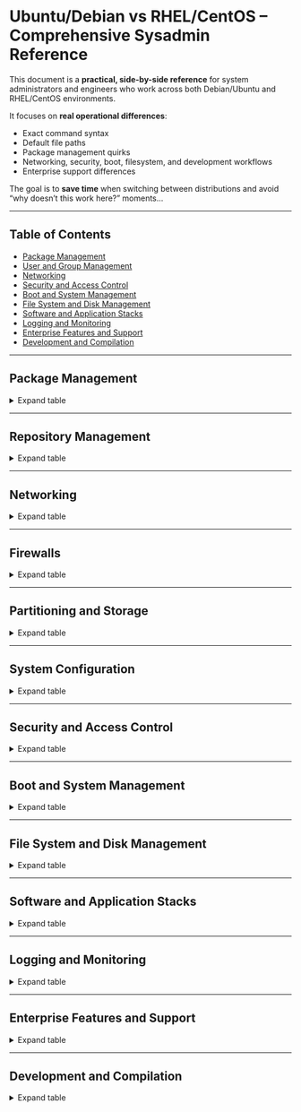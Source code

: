 # Ubuntu/Debian vs RHEL/CentOS – Comprehensive Sysadmin Reference

This document is a **practical, side-by-side reference** for system administrators and engineers who work across both Debian/Ubuntu and RHEL/CentOS environments.  

It focuses on **real operational differences**:
- Exact command syntax
- Default file paths
- Package management quirks
- Networking, security, boot, filesystem, and development workflows
- Enterprise support differences

The goal is to **save time** when switching between distributions and avoid “why doesn’t this work here?” moments...   

---

## Table of Contents
- [Package Management](#package-management)
- [User and Group Management](#user-and-group-management)
- [Networking](#networking)
- [Security and Access Control](#security-and-access-control)
- [Boot and System Management](#boot-and-system-management)
- [File System and Disk Management](#file-system-and-disk-management)
- [Software and Application Stacks](#software-and-application-stacks)
- [Logging and Monitoring](#logging-and-monitoring)
- [Enterprise Features and Support](#enterprise-features-and-support)
- [Development and Compilation](#development-and-compilation)

---

## Package Management
<details>
<summary>Expand table</summary>

| Category | Feature | Ubuntu/Debian | RHEL/CentOS | Notes |
|----------|---------|---------------|-------------|-------|
| **Quick Summary** | — | **APT** with `.deb` packages and PPA support | **YUM/DNF** with `.rpm` packages, stronger dependency enforcement | — |
| **Package Management** | Main Package Tool | APT (Advanced Package Tool) | YUM/DNF (Yellowdog Updater, Modified) | DNF is the next-generation version of YUM used in RHEL/CentOS 8+ |
| | Package Format | `.deb` | `.rpm` | Fundamentally different package formats |
| | Install Package | `apt install nginx` | `yum install nginx`<br>`dnf install nginx` | — |
| | Remove Package | `apt remove nginx`<br>`apt purge nginx` (:warning: removes config) | `yum remove nginx`<br>`dnf remove nginx` | `"purge"` in Ubuntu/Debian removes config files |
| | Update Package | `apt update && apt upgrade` | `yum update`<br>`dnf update` | — |
| | Search Package | `apt search keyword`<br>`apt-cache search keyword` | `yum search keyword`<br>`dnf search keyword` | — |
| | List Installed | `dpkg -l`<br>`apt list --installed` | `rpm -qa`<br>`dnf list installed` | — |
| | Package Info | `apt show package`<br>`dpkg -s package` | `yum info package`<br>`dnf info package`<br>`rpm -qi package` | — |
| | File Ownership | `dpkg -S /path/to/file` | `rpm -qf /path/to/file` | Determines which package owns a file |
| | Package Files | `dpkg -L package` | `rpm -ql package` | Lists files installed by a package |
| | Local Install | `dpkg -i package.deb`<br>`apt install ./package.deb` | `rpm -ivh package.rpm`<br>`dnf install ./package.rpm` | — |
| | Package Verification | `debsums package` | `rpm -V package` | RPM has built-in verification |
| | Dependencies | `apt-cache depends package`<br>`apt-cache rdepends package` | `dnf repoquery --requires --resolve package`<br>`dnf repoquery --whatrequires package` | — |
| | Clean Cache | `apt clean`<br>`apt autoclean` | `yum clean all`<br>`dnf clean all` | — |
| | Package Database Location | `/var/lib/dpkg/status`<br>`/var/lib/apt/lists/` | `/var/lib/rpm/` (Berkeley DB format) | — |
| | Exclude Packages | In `apt.conf`: `APT::Get::Exclude` | In `/etc/yum.conf` or repo file: `exclude=` | — |
| | Hold Package Version | `apt-mark hold package` | `yum versionlock add package`<br>`dnf versionlock add package` | Prevents package from upgrading |
| | Dependency Resolution | Sometimes less aggressive | Very aggressive | RHEL/CentOS more strictly resolves dependencies |
| | Download Only | `apt download package` | `yum download package`<br>`dnf download package` | Downloads package without installing |
| | Download Source | `apt source package` | `dnf download --source package` | — |

</details>

---

## Repository Management
<details>
<summary>Expand table</summary>

| Category | Feature | Ubuntu/Debian | RHEL/CentOS | Notes |
|----------|---------|---------------|-------------|-------|
| **Quick Summary** | — | Repos in `/etc/apt/sources.list` and `/etc/apt/sources.list.d/` | `.repo` files in `/etc/yum.repos.d/` | — |
| **Repository Management** | Repository Config Location | `/etc/apt/sources.list`<br>`/etc/apt/sources.list.d/*.list` | `/etc/yum.repos.d/*.repo` | — |
| | Add Repository | `add-apt-repository ppa:user/repo`<br>or edit sources.list | Create `.repo` file in yum.repos.d/ | — |
| | Example Repo Config | `deb http://archive.ubuntu.com/ubuntu focal main restricted universe multiverse` | `[base]`<br>`name=CentOS-$releasever - Base`<br>`mirrorlist=http://mirrorlist.centos.org/?release=$releasever&arch=$basearch&repo=os&infra=$infra`<br>`#baseurl=http://mirror.centos.org/centos/$releasever/os/$basearch/`<br>`gpgcheck=1`<br>`gpgkey=file:///etc/pki/rpm-gpg/RPM-GPG-KEY-CentOS-7` | — |
| | Third-Party Repos | PPAs (Personal Package Archives)<br>`add-apt-repository ppa:name/here` | EPEL, RPMFusion, Remi, IUS<br>Install repo RPM, then enable | Ubuntu PPAs are easier to add but less vetted |
| | Backports | `deb http://archive.ubuntu.com/ubuntu focal-backports main`<br>Debian: `deb http://deb.debian.org/debian buster-backports main` | EPEL serves a similar function<br>SCLs (Software Collections) | — |
| | Security Updates | `deb http://security.ubuntu.com/ubuntu focal-security main`<br>Debian: `deb http://security.debian.org/debian-security buster/updates main` | Built into base repos | — |
| | Commercial Repos | Ubuntu Pro/Advantage<br>Canonical Partners | RHEL Subscription<br>Red Hat Satellite | — |
| | Local Repository | `apt-mirror`<br>`reprepro` | `createrepo`<br>`reposync` | — |
| | Update Repo Cache | `apt update` | Automatic with YUM/DNF | Ubuntu/Debian requires explicit cache update |
| | Repository Priorities | `apt preferences` in `/etc/apt/preferences.d/` | `priority=N` in `.repo` files | RHEL/CentOS has simpler priority management |
| | Repository Management Tools | `apt-add-repository`<br>`software-properties-gtk` | `yum-config-manager`<br>`dnf config-manager` | — |

</details>

---

## Networking
<details>
<summary>Expand table</summary>

| Category | Feature | Ubuntu/Debian | RHEL/CentOS | Notes |
|----------|---------|---------------|-------------|-------|
| **Quick Summary** | — | Netplan (modern Ubuntu) or `/etc/network/interfaces` (legacy Debian). DNS often via `systemd-resolved`. Predictable interface names. | NetworkManager (modern) or `/etc/sysconfig/network-scripts/` (legacy). DNS typically from `/etc/resolv.conf`. Predictable interface names. | `iproute2` tools (`ip addr`, `ip route`) work on both. |
| Interface Naming | — | Predictable: `enp0s3`, `wlp3s0`<br>Legacy: `eth0`, `wlan0` | Predictable: `enp0s3`, `wlp3s0`<br>Legacy: `eth0`, `wlan0` | — |
| Configure Interface (Modern) | — | Netplan YAML in `/etc/netplan/`<br>`sudo netplan apply` | NetworkManager via `nmcli` or GUI | Netplan generates configs for NM or systemd-networkd. |
| Configure Interface (Legacy) | — | `/etc/network/interfaces` syntax | `/etc/sysconfig/network-scripts/ifcfg-eth0` syntax | Legacy but still supported |
| Apply Network Changes | — | `sudo netplan apply`<br>`sudo systemctl restart networking` | `nmcli connection up eth0`<br>`sudo systemctl restart network` | — |
| Temporary IP Config | — | `sudo ip addr add 192.168.1.100/24 dev eth0` | Same as Ubuntu | — |
| DNS Client Config | — | `/etc/systemd/resolved.conf` or `/etc/resolv.conf` | `/etc/resolv.conf` | On Ubuntu `/etc/resolv.conf` may be symlinked. |
| DHCP Client | — | `dhclient` | `dhclient` | Both supported |
| Routing Table | — | `ip route`<br>`route -n` | Same as Ubuntu | — |
| Static Route (Temporary) | — | `sudo ip route add 10.0.0.0/8 via 192.168.1.254` | Same | — |
| Static Route (Persistent) | — | Netplan `routes:` block | `/etc/sysconfig/network-scripts/route-eth0` | — |
| Network Diagnostics | — | `ping`, `traceroute`, `mtr` | Same | Some require package install |
| Network Statistics | — | `ss -tuln`<br>`ip -s link` | Same | `netstat` requires `net-tools` |
| Packet Capture | — | `sudo tcpdump -i eth0 port 80` | Same | Requires `tcpdump` |
| Network Manager TUI | — | `nmtui` if installed | `nmtui` | RHEL has by default |
| Bridge Configuration | — | Netplan `bridges:` block | `nmcli` bridge commands | — |
| Bond Configuration | — | Netplan `bonds:` block | `nmcli` bond commands | — |
| VLAN Configuration | — | Netplan `vlans:` block | `nmcli` vlan commands | — |
| Wireless (CLI) | — | `iwconfig`, `nmcli` | Same | — |
| VPN Support | — | NetworkManager, OpenVPN, WireGuard | Same | — |

</details>

---

## Firewalls
<details>
<summary>Expand table</summary>

| Category | Feature | Ubuntu/Debian | RHEL/CentOS | Notes |
|----------|---------|---------------|-------------|-------|
| **Quick Summary** | — | Defaults to **UFW** (Uncomplicated Firewall) for ease of use; nftables/iptables available. | Defaults to **firewalld**; nftables/iptables available. | Both can bypass frontend and configure iptables directly. |
| Default Firewall | — | `ufw enable`<br>`ufw allow 22/tcp` | `systemctl enable firewalld`<br>`firewall-cmd --permanent --add-service=ssh` | — |
| Advanced Firewall Frontend | — | `gufw` (GUI) | `firewall-config` (GUI) | — |
| Firewall Backend | — | nftables (modern), iptables (legacy) | nftables (modern), iptables (legacy) | Same backends |
| List Firewall Rules | — | `ufw status verbose` | `firewall-cmd --list-all` | — |
| Rule Persistence | — | UFW persistent by default | firewalld requires `--permanent` and `--reload` | — |
| Direct iptables (Basic) | — | `iptables -A INPUT -p tcp --dport 22 -j ACCEPT` | Same | — |
| Direct iptables (Advanced) | — | `iptables -A INPUT -p tcp --dport 80 -m state --state NEW,ESTABLISHED -j ACCEPT`<br>`iptables -A OUTPUT -p tcp --sport 80 -m state --state ESTABLISHED -j ACCEPT` | Same | — |
| iptables NAT Example | — | `iptables -t nat -A POSTROUTING -o eth0 -j MASQUERADE` | Same | — |
| iptables Port Forwarding | — | `iptables -t nat -A PREROUTING -p tcp --dport 80 -j REDIRECT --to-port 8080` | Same | — |
| iptables Rate Limiting | — | `iptables -A INPUT -p tcp --dport 22 -m recent --set`<br>`iptables -A INPUT -p tcp --dport 22 -m recent --update --seconds 60 --hitcount 4 -j DROP` | Same | — |
| iptables Persistence | — | `apt install iptables-persistent`<br>`netfilter-persistent save` | `iptables-save > /etc/sysconfig/iptables`<br>`systemctl enable iptables` | — |
| nftables Example | — | `nft add rule ip filter input tcp dport 22 accept` | Same | — |
| nftables Ruleset File | — | `/etc/nftables.conf` | `/etc/sysconfig/nftables.conf` | Default file paths differ |
| CSF Firewall | — | `apt install csf` | `yum install csf` | Config file same: `/etc/csf/csf.conf` |
| CSF Allow IP/Port | — | `csf -a 192.168.1.100` | Same | — |
| CSF Deny IP | — | `csf -d 192.168.1.200` | Same | — |
| CSF Temporary Allow | — | `csf -ta 192.168.1.100 3600 "Temporary access"` | Same | — |
| CSF Reload | — | `csf -r` | Same | — |
| CSF LFD Config | — | `/etc/csf/csf.conf` (LFD_* options) | Same | LFD = Login Failure Daemon |

</details>

---

## Partitioning and Storage
<details>
<summary>Expand table</summary>

| Category | Feature | Ubuntu/Debian | RHEL/CentOS | Notes |
|----------|---------|---------------|-------------|-------|
| **Quick Summary** | — | Same core storage tools as RHEL; defaults to ext4. Netboot uses preseed configs. | Same core storage tools as Ubuntu; defaults to XFS. Kickstart used for auto-provisioning. | — |
| Partition Tools (CLI) | — | `fdisk`, `parted`, `gdisk` | Same | — |
| Partition Tools (GUI) | — | `gparted` | `gparted` if installed | — |
| List Partitions | — | `lsblk`<br>`fdisk -l` | Same | — |
| Create Partition (MBR) | — | `fdisk /dev/sda` (`n`, `w`) | Same | — |
| Create Partition (GPT) | — | `parted /dev/sda mklabel gpt`<br>`parted /dev/sda mkpart primary ext4 1MiB 100GiB` | Same but often uses XFS instead of ext4 | — |
| Non-interactive Partitioning | — | `parted -s /dev/sda mklabel msdos` | Same | — |
| View Partition Table | — | `parted /dev/sda print` | Same | — |
| LVM: PV Create | — | `pvcreate /dev/sda1` | Same | — |
| LVM: VG Create | — | `vgcreate vg_data /dev/sda1 /dev/sdb1` | Same | — |
| LVM: LV Create | — | `lvcreate -n lv_data -L 10G vg_data` | Same | — |
| LVM: VG Extend | — | `vgextend vg_data /dev/sdc1` | Same | — |
| LVM: LV Extend | — | `lvextend -L +5G /dev/vg_data/lv_data`<br>`resize2fs /dev/vg_data/lv_data` | `lvextend -L +5G /dev/vg_data/lv_data`<br>`xfs_growfs /dev/vg_data/lv_data` | Filesystem resize differs (ext4 vs XFS) |
| Create ext4 Filesystem | — | `mkfs.ext4 /dev/sda1` | Same | — |
| Create XFS Filesystem | — | `mkfs.xfs /dev/sda1` | Same | — |
| Label Filesystem ext4 | — | `e2label /dev/sda1 data` | Same | — |
| Label Filesystem XFS | — | `xfs_admin -L data /dev/sda1` | Same | — |
| FS Check ext4 | — | `fsck.ext4 -f /dev/sda1` | Same | — |
| FS Check XFS | — | `xfs_repair /dev/sda1` | Same | — |
| Mount Filesystem | — | `mount /dev/sda1 /mnt` | Same | — |
| Mount Options | — | `mount -o noatime,data=writeback /dev/sda1 /mnt` | `mount -o noatime,logbufs=8 /dev/sda1 /mnt` | Optimized per FS type |
| Persistent Mounts | — | `/etc/fstab` with UUID | Same | — |
| Get UUID | — | `blkid /dev/sda1` | Same | — |
| Create RAID | — | `mdadm --create /dev/md0 --level=1 --raid-devices=2 /dev/sda1 /dev/sdb1` | Same | — |
| RAID Status | — | `cat /proc/mdstat` | Same | — |
| Disk Encryption | — | `cryptsetup luksFormat /dev/sda1` | Same | — |
| ZFS Support | — | Built-in | Requires third-party repo | Ubuntu has better native ZFS support |
| Swap Partition | — | `mkswap /dev/sda2`<br>`swapon /dev/sda2` | Same | — |
| Swap File | — | `dd if=/dev/zero of=/swapfile bs=1M count=1024`<br>`chmod 600 /swapfile`<br>`mkswap /swapfile`<br>`swapon /swapfile` | Same | — |

</details>

---

## System Configuration
<details>
<summary>Expand table</summary>

| Category | Feature | Ubuntu/Debian | RHEL/CentOS | Notes |
|----------|---------|---------------|-------------|-------|
| **Quick Summary** | — | Uses Netplan for network config; AppArmor for MAC. Systemd for services. | Uses NetworkManager for network config; SELinux for MAC. Systemd for services. | — |
| Service Management | — | `systemctl start nginx`<br>`systemctl enable nginx` | Same | — |
| Legacy Service Commands | — | `service nginx start` | `chkconfig nginx on` | Legacy only |
| Service Config Location | — | `/lib/systemd/system/`<br>`/etc/systemd/system/`<br>`/etc/default/service` | `/usr/lib/systemd/system/`<br>`/etc/systemd/system/`<br>`/etc/sysconfig/service` | Env var file differs |
| Network Config | — | Netplan `/etc/netplan/*.yaml` | `/etc/sysconfig/network-scripts/ifcfg-*` | — |
| Hostname Config | — | `/etc/hostname`<br>`hostnamectl set-hostname` | Same | — |
| DNS Resolution | — | `/etc/systemd/resolved.conf` | `/etc/resolv.conf` | — |
| Time Sync | — | `systemd-timesyncd` or `ntp` | `chronyd` | — |
| Locale Config | — | `dpkg-reconfigure locales` | `localectl set-locale LANG=en_US.UTF-8` | — |
| Timezone Config | — | `timedatectl set-timezone Europe/London` | Same | — |

</details>

---

## Security and Access Control
<details>
<summary>Expand table</summary>

| Category | Feature | Ubuntu/Debian | RHEL/CentOS | Notes |
|----------|---------|---------------|-------------|-------|
| **Quick Summary** | — | Uses **AppArmor** for Mandatory Access Control (MAC) by default; SELinux optional. Simpler sudoers configuration. | Uses **SELinux** for MAC by default; AppArmor not used. Sudoers config similar but placed differently. | Both support PAM, SSH hardening, 2FA, and encryption tools. |
| Mandatory Access Control | — | AppArmor enabled by default (Ubuntu), disabled in Debian minimal installs. | SELinux enabled in enforcing mode by default. | Different syntax and tooling: `aa-*` for AppArmor, `semanage` for SELinux. |
| Check MAC Status | — | `sudo apparmor_status` | `getenforce` | — |
| Change MAC Mode | — | `sudo aa-disable /etc/apparmor.d/usr.bin.nginx` | `setenforce 0` (permissive), `setenforce 1` (enforcing) | SELinux changes may need `SELINUX=` in `/etc/selinux/config` for persistence. |
| Edit MAC Policy | — | `/etc/apparmor.d/` profiles, edited directly | `vi /etc/selinux/targeted/modules/active/modules/httpd.pp` (via `audit2allow`) | Tooling differs heavily. |
| Sudoers File | — | `/etc/sudoers` (edited with `visudo`) | `/etc/sudoers` (same), or `/etc/sudoers.d/*` | Both distros recommend drop-in files in `/etc/sudoers.d`. |
| Add User to Sudo | — | `usermod -aG sudo username` | `usermod -aG wheel username` | Group names differ. |
| PAM Config Location | — | `/etc/pam.d/` | `/etc/pam.d/` | Same location but different defaults. |
| Disable Root SSH Login | — | `/etc/ssh/sshd_config`: `PermitRootLogin no` | Same | — |
| Change SSH Port | — | `/etc/ssh/sshd_config`: `Port 2222` | Same | SELinux must allow new port on RHEL: `semanage port -a -t ssh_port_t -p tcp 2222`. |
| SSH Key Authentication | — | `~/.ssh/authorized_keys` | Same | — |
| Generate SSH Key | — | `ssh-keygen -t ed25519 -C "comment"` | Same | — |
| Fail2Ban Install | — | `apt install fail2ban` | `yum install fail2ban` or `dnf install fail2ban` | — |
| Fail2Ban Config | — | `/etc/fail2ban/jail.local` | Same | — |
| Firewall SSH Whitelist | — | `ufw allow from 192.168.1.0/24 to any port 22` | `firewall-cmd --permanent --add-rich-rule='rule family="ipv4" source address="192.168.1.0/24" port protocol="tcp" port="22" accept'` | — |
| 2FA for SSH | — | `apt install libpam-google-authenticator`<br>Edit `/etc/pam.d/sshd` and `/etc/ssh/sshd_config` | Same | — |
| Disk Encryption | — | `cryptsetup luksFormat /dev/sda1` | Same | — |
| GPG Encryption | — | `gpg -c file.txt`<br>`gpg file.txt.gpg` | Same | — |
| Password Policy Config | — | `/etc/login.defs` and PAM modules (`pam_pwquality`) | Same | — |

</details>

---

## Boot and System Management
<details>
<summary>Expand table</summary>

| Category | Feature | Ubuntu/Debian | RHEL/CentOS | Notes |
|----------|---------|---------------|-------------|-------|
| **Quick Summary** | — | Both use GRUB2 and systemd; differences in bootloader config location. Ubuntu often has `grub` config in `/etc/default/grub`; RHEL uses `/etc/default/grub` + `grub2-mkconfig`. | RHEL separates EFI and BIOS boot commands; uses dracut for initramfs management. |
| Bootloader Config | — | `/etc/default/grub` | `/etc/default/grub` | Both require regenerating GRUB config. |
| Regenerate GRUB | — | `update-grub` | `grub2-mkconfig -o /boot/grub2/grub.cfg` (BIOS)<br>`grub2-mkconfig -o /boot/efi/EFI/redhat/grub.cfg` (UEFI) | — |
| Initramfs Rebuild | — | `update-initramfs -u` | `dracut --force` | — |
| List Systemd Services | — | `systemctl list-units --type=service` | Same | — |
| Change Default Target | — | `systemctl set-default multi-user.target` | Same | — |
| View Boot Logs | — | `journalctl -b` | Same | — |
| Kernel Upgrade | — | `apt install --install-recommends linux-generic` | `yum update kernel` | — |
| Kernel Parameters (Temp) | — | Edit GRUB boot entry at boot time | Same | — |
| Kernel Parameters (Persistent) | — | Edit `/etc/default/grub`, run `update-grub` | Edit `/etc/default/grub`, run `grub2-mkconfig` | — |

</details>

---

## File System and Disk Management
<details>
<summary>Expand table</summary>

| Category | Feature | Ubuntu/Debian | RHEL/CentOS | Notes |
|----------|---------|---------------|-------------|-------|
| **Quick Summary** | — | Uses ext4 by default; supports XFS, Btrfs, ZFS. | Uses XFS by default; ext4 supported, Btrfs disabled in older RHEL. |
| List Mounted Filesystems | — | `mount`<br>`findmnt` | Same | — |
| Show Disk Usage | — | `df -h` | Same | — |
| Show Inode Usage | — | `df -i` | Same | — |
| Find Largest Files | — | `find / -type f -size +100M -exec ls -lh {} \;` | Same | — |
| Check FS Type | — | `lsblk -f` | Same | — |
| Resize ext4 | — | `resize2fs /dev/sda1` | Same | — |
| Resize XFS | — | `xfs_growfs /mountpoint` | Same | — |
| Mount ISO | — | `mount -o loop file.iso /mnt` | Same | — |
| Bind Mount | — | `mount --bind /source /dest` | Same | — |
| Unmount | — | `umount /mnt` | Same | — |

</details>

---

## Software and Application Stacks
<details>
<summary>Expand table</summary>

| Category | Feature | Ubuntu/Debian | RHEL/CentOS | Notes |
|----------|---------|---------------|-------------|-------|
| **Quick Summary** | — | Uses APT, Snap packages. | Uses YUM/DNF, modules. |
| Install Apache | — | `apt install apache2` | `yum install httpd` | — |
| Start Apache | — | `systemctl start apache2` | `systemctl start httpd` | — |
| Install MySQL | — | `apt install mysql-server` | `yum install mysql-server` | — |
| Install PHP | — | `apt install php` | `yum install php` | — |
| Install Python 3 | — | `apt install python3` | `yum install python3` | — |
| Install Node.js | — | `apt install nodejs npm` | `yum install nodejs npm` | — |
| Install Docker | — | `apt install docker.io` | `yum install docker` | — |
| Install Kubernetes CLI | — | `apt install kubectl` | `yum install kubectl` | — |

</details>

---

## Logging and Monitoring
<details>
<summary>Expand table</summary>

| Category | Feature | Ubuntu/Debian | RHEL/CentOS | Notes |
|----------|---------|---------------|-------------|-------|
| **Quick Summary** | — | Uses `rsyslog` + `systemd-journald`; logs in `/var/log/`. | Same defaults. |
| View Syslog | — | `journalctl -xe` | Same | — |
| View Auth Log | — | `cat /var/log/auth.log` | `cat /var/log/secure` | Log file names differ. |
| Follow Logs | — | `journalctl -f` | Same | — |
| Service Logs | — | `journalctl -u nginx` | Same | — |
| Monitor Processes | — | `top`, `htop` | Same | — |
| Monitor Disk IO | — | `iotop` | Same | — |
| Monitor Network | — | `iftop` | Same | — |

</details>

---

## Enterprise Features and Support
<details>
<summary>Expand table</summary>

| Category | Feature | Ubuntu/Debian | RHEL/CentOS | Notes |
|----------|---------|---------------|-------------|-------|
| **Quick Summary** | — | Ubuntu Pro for extended support; Canonical Livepatch. | RHEL Subscription for support; EUS for long-term stability. |
| Live Kernel Patching | — | Canonical Livepatch | kpatch | — |
| Extended Security Updates | — | Ubuntu Pro | EUS | — |
| Vendor Support | — | Canonical | Red Hat | — |

</details>

---

## Development and Compilation
<details>
<summary>Expand table</summary>

| Category | Feature | Ubuntu/Debian | RHEL/CentOS | Notes |
|----------|---------|---------------|-------------|-------|
| **Quick Summary** | — | Rich PPAs for packages; `apt build-dep` simplifies source builds. | RHEL uses Software Collections (SCL) or modules for alternate compiler/runtime versions. |
| Install Build Tools | — | `apt install build-essential` | `yum groupinstall "Development Tools"` | — |
| Install GCC | — | `apt install gcc` | `yum install gcc` | — |
| Install Make | — | `apt install make` | `yum install make` | — |
| Install Git | — | `apt install git` | `yum install git` | — |
| Install CMake | — | `apt install cmake` | `yum install cmake` | — |
| Install Go | — | `apt install golang` | `yum install golang` | — |
| Install Java | — | `apt install default-jdk` | `yum install java-11-openjdk` | — |
| Install Python Dev | — | `apt install python3-dev` | `yum install python3-devel` | — |
| Install Ruby Dev | — | `apt install ruby-dev` | `yum install ruby-devel` | — |
| Install Node.js | — | `apt install nodejs npm` | `yum install nodejs npm` | — |

</details>


##
##
